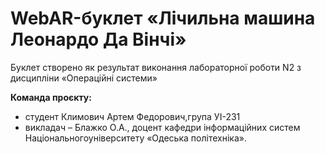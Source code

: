 # WebAR-буклет «Лічильна машина Леонардо Да Вінчі»
Буклет створено як результат виконання лабораторної роботи N2 з дисципліни «Операційні системи» 

**Команда проєкту:**
- студент Климович Артем Федорович,група УІ-231
- викладач – Блажко О.А., доцент кафедри інформаційних систем Національногоуніверситету «Одеська політехніка».



